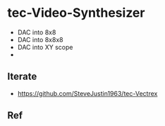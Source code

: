 # tec-Video-Synthesizer
- DAC into 8x8
- DAC into 8x8x8
- DAC into XY scope
- 


## Iterate
- https://github.com/SteveJustin1963/tec-Vectrex


## Ref

